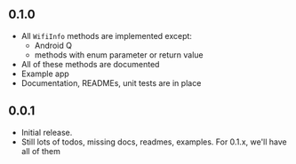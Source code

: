 ## 0.1.0

* All `WifiInfo` methods are implemented except:
    * Android Q
    * methods with enum parameter or return value
* All of these methods are documented
* Example app
* Documentation, READMEs, unit tests are in place

## 0.0.1

* Initial release.
* Still lots of todos, missing docs, readmes, examples. For 0.1.x, we'll have all of them
